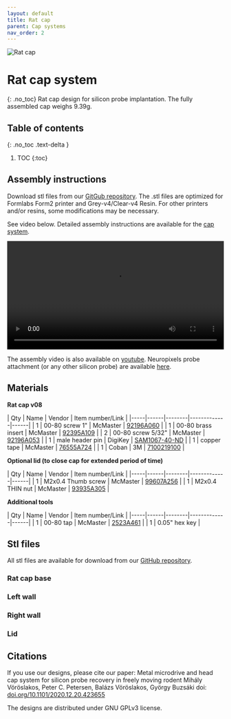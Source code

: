 ```yaml
---
layout: default
title: Rat cap
parent: Cap systems
nav_order: 2
---
```

![Rat cap](https://buzsakilab.github.io/3d_print_designs/images/rat_cap.png)

# Rat cap system
{: .no_toc}
Rat cap design for silicon probe implantation. The fully assembled cap weighs 9.39g.

## Table of contents
{: .no_toc .text-delta }

1. TOC
{:toc}

## Assembly instructions 
Download stl files from our [GitGub repository](https://github.com/buzsakilab/3d_print_designs/tree/master/Rat_cap). The .stl files are optimized for Formlabs Form2 printer and Grey-v4/Clear-v4 Resin. For other printers and/or resins, some modifications may be necessary.

See video below. Detailed assembly instructions are available for the [cap system](https://github.com/buzsakilab/3d_print_designs/raw/master/Rat_cap/assembly_instructions_rat_cap_v8.pdf).

<video width="100%" height="auto" controls="controls">
  <source src="https://buzsakilab.com/3d_print_designs/Figure3-video1.mp4" type="video/mp4">
</video>

The assembly video is also available on [youtube](https://www.youtube.com/watch?v=poEjWvFrr5g). Neuropixels probe attachment (or any other silicon probe) are available [here](https://www.youtube.com/watch?v=MpPdWJEo7Fo).

## Materials

__Rat cap v08__

| Qty | Name | Vendor | Item number/Link |
|-----|------|--------|-------------|------|
| 1 | 00-80 screw 1" | McMaster | [92196A060](https://www.mcmaster.com/92196a060) | 
| 1 | 00-80 brass insert | McMaster | [92395A109](https://www.mcmaster.com/92395a109) | 
| 2 | 00-80 screw 5/32"  | McMaster | [92196A053](https://www.mcmaster.com/92196a053) | 
| 1 | male header pin | DigiKey | [SAM1067-40-ND](https://www.digikey.com/products/en?keywords=SAM1067-40-ND) | 
| 1 | copper tape | McMaster | [76555A724](https://www.mcmaster.com/76555A724/) | 
| 1 | Coban | 3M | [7100219100](https://www.3m.com/3M/en_US/company-us/all-3m-products/~/3M-Coban-Self-Adherent-Wrap-1583N-Neon-Rainbow-Pack-3-Inches-x-5-Yards-12-Bags-Case/?N=5002385+3288984430&preselect=3293786499&rt=rud) | 


__Optional lid (to close cap for extended period of time)__

| Qty | Name | Vendor | Item number/Link |
|-----|------|--------|-------------|------|
| 1 | M2x0.4 Thumb screw    | McMaster | [99607A256](https://www.mcmaster.com/99607a256) | 
| 1 | M2x0.4 THIN nut       | McMaster | [93935A305](https://www.mcmaster.com/93935a305) | 

__Additional tools__

| Qty | Name | Vendor | Item number/Link |
|-----|------|--------|-------------|------|
| 1 | 00-80 tap | McMaster | [2523A461](https://www.mcmaster.com/2523a461) | 
| 1 | 0.05" hex key | 

## Stl files
All stl files are available for download from our [GitHub repository](https://github.com/buzsakilab/3d_print_designs/tree/master/Rat_cap/stl_files). 

### Rat cap base

<script src="https://embed.github.com/view/3d/buzsakilab/3d_print_designs/master/Rat_cap/stl_files/rat_cap_base_v8.stl"></script>

### Left wall

<script src="https://embed.github.com/view/3d/buzsakilab/3d_print_designs/master/Rat_cap/stl_files/rat_cap_left_wall_v8.stl"></script>

### Right wall

<script src="https://embed.github.com/view/3d/buzsakilab/3d_print_designs/master/Rat_cap/stl_files/rat_cap_right_wall_v8.stl"></script>

### Lid

<script src="https://embed.github.com/view/3d/buzsakilab/3d_print_designs/master/Rat_cap/stl_files/rat_cap_top_v8.stl"></script>

## Citations
If you use our designs, please cite our paper: 
Metal microdrive and head cap system for silicon probe recovery in freely moving rodent Mihály Vöröslakos, Peter C. Petersen, Balázs Vöröslakos, György Buzsáki doi: [doi.org/10.1101/2020.12.20.423655](https://doi.org/10.1101/2020.12.20.423655)

The designs are distributed under GNU GPLv3 license.
